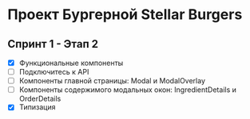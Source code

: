 # Проект Бургерной Stellar Burgers

## Спринт 1 - Этап 2
- [x] Функциональные компоненты
- [ ] Подключитесь к API
- [ ] Компоненты главной страницы: Modal и ModalOverlay
- [ ] Компоненты содержимого модальных окон: IngredientDetails и OrderDetails
- [x] Типизация
